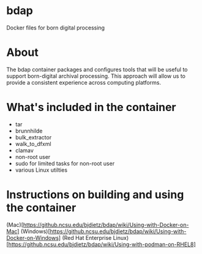 # bdap
Docker files for born digital processing

# About
The bdap container packages and configures tools that will be useful to support born-digital archival processing. This approach will allow us to provide a consistent experience across computing platforms.

# What's included in the container
- tar
- brunnhilde
- bulk_extractor
- walk_to_dfxml
- clamav
- non-root user
- sudo for limited tasks for non-root user
- various Linux utilties

# Instructions on building and using the container
(Mac)[https://github.ncsu.edu/bjdietz/bdap/wiki/Using-with-Docker-on-Mac]
(Windows)[https://github.ncsu.edu/bjdietz/bdap/wiki/Using-with-Docker-on-Windows]
(Red Hat Enterprise Linux)[https://github.ncsu.edu/bjdietz/bdap/wiki/Using-with-podman-on-RHEL8]
